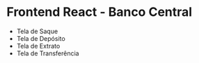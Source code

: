 # Frontend React - Banco Central

- Tela de Saque
- Tela de Depósito
- Tela de Extrato
- Tela de Transferência
